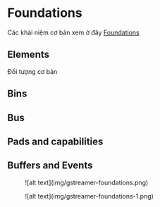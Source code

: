 # Foundations

Các khái niệm cơ bản xem ở đây [Foundations](https://gstreamer.freedesktop.org/documentation/application-development/introduction/basics.html?gi-language=c)

## Elements

Đối tượng cơ bản

## Bins


## Bus


## Pads and capabilities


## Buffers and Events

<figure markdown="span">
    ![alt text](img/gstreamer-foundations.png)
    <figcaption></figcaption>
</figure>

<figure markdown="span">
    ![alt text](img/gstreamer-foundations-1.png)
    <figcaption></figcaption>
</figure>
